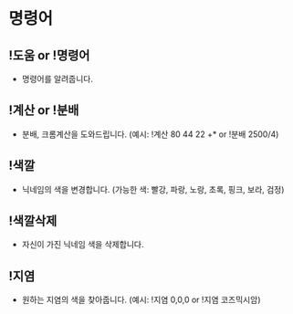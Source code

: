 # 명령어
## !도움 or !명령어
- 명령어를 알려줍니다.
## !계산 or !분배 
- 분배, 크롬계산을 도와드립니다.
(예시: !계산 80 44 22 +* or !분배 2500/4)
## !색깔 
- 닉네임의 색을 변경합니다.
(가능한 색: 빨강, 파랑, 노랑, 초록, 핑크, 보라, 검정)
## !색깔삭제 
- 자신이 가진 닉네임 색을 삭제합니다.
## !지염 
- 원하는 지염의 색을 찾아줍니다.
(예시: !지염 0,0,0 or !지염 코즈믹시암)